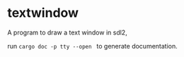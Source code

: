 # textwindow
A program to draw a text window in sdl2,

run ```cargo doc -p tty --open ``` to generate documentation.
